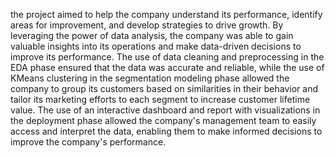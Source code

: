 the project aimed to help the company understand its performance, identify areas for improvement, and develop strategies to drive growth. By leveraging the power of data analysis, the company was able to gain valuable insights into its operations and make data-driven decisions to improve its performance. The use of data cleaning and preprocessing in the EDA phase ensured that the data was accurate and reliable, while the use of KMeans clustering in the segmentation modeling phase allowed the company to group its customers based on similarities in their behavior and tailor its marketing efforts to each segment to increase customer lifetime value. The use of an interactive dashboard and report with visualizations in the deployment phase allowed the company's management team to easily access and interpret the data, enabling them to make informed decisions to improve the company's performance.